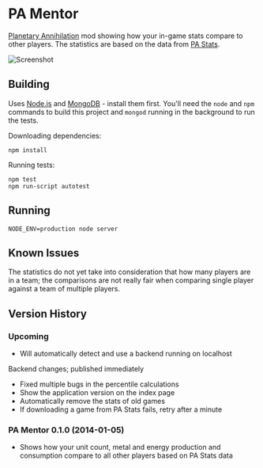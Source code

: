 
PA Mentor
=========

[Planetary Annihilation](http://www.uberent.com/pa/) mod showing how your
in-game stats compare to other players. The statistics are based on the
data from [PA Stats](http://www.nanodesu.info/pastats/).

![Screenshot](http://i.imgur.com/jIlv8db.png)


Building
--------

Uses [Node.js](http://nodejs.org/) and [MongoDB](http://www.mongodb.org/) -
install them first. You'll need the `node` and `npm` commands to build this
project and `mongod` running in the background to run the tests.

Downloading dependencies:

    npm install

Running tests:

    npm test
    npm run-script autotest


Running
-------

    NODE_ENV=production node server


Known Issues
------------

The statistics do not yet take into consideration that how many players are
in a team; the comparisons are not really fair when comparing single player
against a team of multiple players.


Version History
---------------

### Upcoming

- Will automatically detect and use a backend running on localhost

Backend changes; published immediately

- Fixed multiple bugs in the percentile calculations
- Show the application version on the index page
- Automatically remove the stats of old games
- If downloading a game from PA Stats fails, retry after a minute

### PA Mentor 0.1.0 (2014-01-05)

- Shows how your unit count, metal and energy production and consumption
compare to all other players based on PA Stats data
